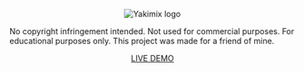 <p align="center">
	<img src="https://3.bp.blogspot.com/-arBendHjqYw/WW_yMDtMpLI/AAAAAAAAA9Y/ZofQg5EwZbwveXLNP6ihCtdT1wIHLQYNACLcBGAs/s500/yakimixlogo1.png alt="Yakimix" title="Yakimix logo"/>
</p>

No copyright infringement intended. Not used for commercial purposes. For educational purposes only. This project was made for a friend of mine.

<p align="center">
	<a href="https://dartegnian.github.io/Jordan-Yakimix/index.html" target='_blank'>LIVE DEMO</a>
</p>
